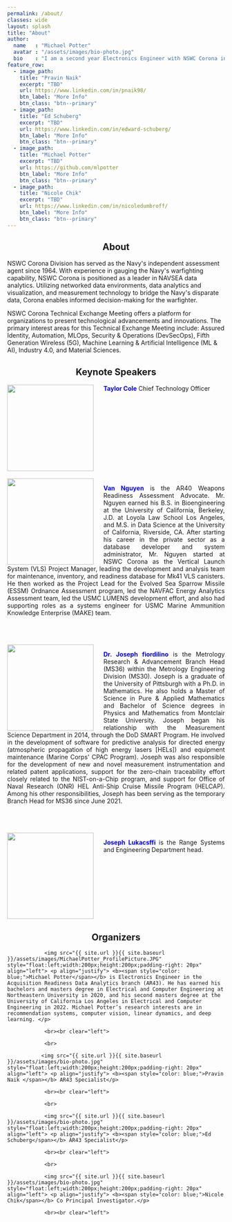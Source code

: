 ```yaml
---
permalink: /about/
classes: wide
layout: splash
title: "About"
author:
  name   : "Michael Potter"
  avatar : "/assets/images/bio-photo.jpg"
  bio    : "I am a second year Electronics Engineer with NSWC Corona in AR43. I specialize in Machine Learning topics, currently acting as the principal investigator for ISEA of the Future - NSWC Corona."
feature_row:
  - image_path: 
    title: "Pravin Naik"
    excerpt: "TBD"
    url: https://www.linkedin.com/in/pnaik98/
    btn_label: "More Info"
    btn_class: "btn--primary"
  - image_path: 
    title: "Ed Schuberg"
    excerpt: "TBD"
    url: https://www.linkedin.com/in/edward-schuberg/
    btn_label: "More Info"
    btn_class: "btn--primary"
  - image_path:
    title: "Michael Potter"
    excerpt: "TBD"
    url: https://github.com/mlpotter
    btn_label: "More Info"
    btn_class: "btn--primary"
  - image_path:
    title: "Nicole Chik"
    excerpt: "TBD"
    url: https://www.linkedin.com/in/nicoledumbroff/
    btn_label: "More Info"
    btn_class: "btn--primary"
---
```

<h2 style="text-align:center">About</h2>
NSWC Corona Division has served as the Navy's independent assessment agent since 1964. With experience in gauging the Navy's warfighting capability, NSWC Corona is positioned as a leader in NAVSEA data analytics. Utilizing networked data environments, data analytics and visualization, and measurement technology to bridge the Navy's disparate data, Corona enables informed decision-making for the warfighter. 

NSWC Corona Technical Exchange Meeting offers a platform for organizations to present technological advancements and innovations. The primary interest areas for this Technical Exchange Meeting include: Assured Identity, Automation, MLOps, Security & Operations (DevSecOps), Fifth Generation Wireless (5G), Machine Learning & Artificial Intelligence (ML & AI), Industry 4.0, and Material Sciences.


<h2 style="text-align:center">Keynote Speakers</h2>
<html>
                <img src="{{ site.url }}{{ site.baseurl }}/assets/images/bio-photo.jpg" style="float:left;width:200px;height:200px;padding-right: 20px" align="left"> <p align="justify"> <b><span style="color: blue;">Taylor Cole</span></b> Chief Technology Officer</p>
                <br><br clear="left">
                <br>
                <img src="{{ site.url }}{{ site.baseurl }}/assets/images/bio-photo.jpg" style="float:left;width:200px;height:200px;padding-right: 20px" align="left"> <p align="justify"> <b><span style="color: blue;">Van Nguyen</span></b> is the AR40 Weapons Readiness Assessment Advocate. Mr. Nguyen earned his B.S. in Bioengineering at the University of California, Berkeley, J.D. at Loyola Law School Los Angeles, and M.S. in Data Science at the University of California, Riverside, CA.  After starting his career in the private sector as a database developer and system administrator, Mr. Nguyen started at NSWC Corona as the Vertical Launch System (VLS) Project Manager, leading the development and analysis team for maintenance, inventory, and readiness database for Mk41 VLS canisters. He then worked as the Project Lead for the Evolved Sea Sparrow Missile (ESSM) Ordnance Assessment program, led the NAVFAC Energy Analytics Assessment team, led the USMC LUMENS development effort, and also had supporting roles as a systems engineer for USMC Marine Ammunition Knowledge Enterprise (MAKE) team.</p>
                <br><br clear="left">
                <br>  
                <img src="{{ site.url }}{{ site.baseurl }}/assets/images/bio-photo.jpg" style="float:left;width:200px;height:200px;padding-right: 20px" align="left"> <p align="justify"> <b><span style="color: blue;">Dr. Joseph fiordilino</span></b> is the Metrology Research & Advancement Branch Head (MS36) within the Metrology Engineering Division (MS30). Joseph is a graduate of the University of Pittsburgh with a Ph.D. in Mathematics.  He also holds a Master of Science in Pure & Applied Mathematics and Bachelor of Science degrees in Physics and Mathematics from Montclair State University. Joseph began his relationship with the Measurement Science Department in 2014, through the DoD SMART Program. He involved in the development of software for predictive analysis for directed energy (atmospheric propagation of high energy lasers [HELs]) and equipment maintenance (Marine Corps' CPAC Program).  Joseph was also responsible for the development of new and novel measurement instrumentation and related patent applications, support for the zero-chain traceability effort closely related to the NIST-on-a-Chip program, and support for Office of Naval Research (ONR) HEL Anti-Ship Cruise Missile Program (HELCAP).  Among his other responsibilities, Joseph has been serving as the temporary Branch Head for MS36 since June 2021. </p>
                <br><br clear="left">
                <br>
                <img src="{{ site.url }}{{ site.baseurl }}/assets/images/bio-photo.jpg" style="float:left;width:200px;height:200px;padding-right: 20px" align="left"> <p align="justify"> <b><span style="color: blue;">Joseph Lukacsffi</span></b> is the Range Systems and Engineering Department head.</p>
                <br><br clear="left">
 </html>

<h2 style="text-align:center">Organizers</h2>
<html>
                                
                <img src="{{ site.url }}{{ site.baseurl }}/assets/images/MichaelPotter_ProfilePicture.JPG" style="float:left;width:200px;height:200px;padding-right: 20px" align="left"> <p align="justify"> <b><span style="color: blue;">Michael Potter</span></b> is Electronics Engineer in the Acquisition Readiness Data Analytics branch (AR43). He has earned his bachelors and masters degree in Electrical and Computer Engineering at Northeastern University in 2020, and his second masters degree at the University of California Los Angeles in Electrical and Computer Engineering in 2022. Michael Potter’s research interests are in recommendation systems, computer vision, linear dynamics, and deep learning. </p>
                
                <br><br clear="left">
                
                <br>
                
               <img src="{{ site.url }}{{ site.baseurl }}/assets/images/bio-photo.jpg" style="float:left;width:200px;height:200px;padding-right: 20px" align="left"> <p align="justify"> <b><span style="color: blue;">Pravin Naik </span></b> AR43 Specialist</p>
                
                <br><br clear="left">
                
                <br>
  
                <img src="{{ site.url }}{{ site.baseurl }}/assets/images/bio-photo.jpg" style="float:left;width:200px;height:200px;padding-right: 20px" align="left"> <p align="justify"> <b><span style="color: blue;">Ed Schuberg</span></b> AR43 Specialist</p>
                
                <br><br clear="left">
                
                <br>
  
                <img src="{{ site.url }}{{ site.baseurl }}/assets/images/bio-photo.jpg" style="float:left;width:200px;height:200px;padding-right: 20px" align="left"> <p align="justify"> <b><span style="color: blue;">Nicole Chik</span></b> Co Principal Investigator.</p>
                
                <br><br clear="left">
                
</html>
